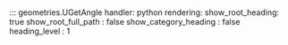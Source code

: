 # 
::: geometries.UGetAngle
    handler: python
    rendering:
      show_root_heading: true
      show_root_full_path : false
      show_category_heading : false
      heading_level : 1